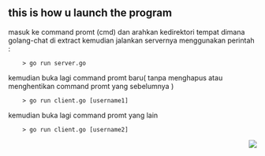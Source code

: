 ## this is how u launch the program
 masuk ke command promt (cmd) dan arahkan kedirektori tempat dimana golang-chat di extract
 kemudian jalankan servernya menggunakan perintah : 
``````
    > go run server.go
``````    
 kemudian buka lagi command promt baru( tanpa menghapus atau menghentikan command promt yang sebelumnya )
````````
    > go run client.go [username1]
````````
 kemudian buka lagi command promt yang lain
`````` 
    > go run client.go [username2]
``````
<img style="float: right;" src="https://www.dropbox.com/s/ne44u3mlp5egjsf/Screenshot_golangChat.ping?dl=0">
